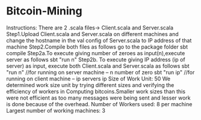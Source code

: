 # Bitcoin-Mining
Instructions:
There are 2 .scala files-> Client.scala and Server.scala
Step1.Upload Client.scala and Server.scala on different machines and change the hostname in the val config of Server.scala to IP address of that machine
Step2.Compile both files as follows go to the package folder
sbt compile
Step2a.To execute giving number of zeroes as input(n),execute server as follows
sbt "run n"
Step2b. To execute giving IP address (ip of server) as input, execute both Client.scala and Server.scala as follows
sbt "run n" //for running on server machine – n number of zero sbt "run ip" //for running on client machine – ip servers ip
Size of Work Unit: 50
We determined work size unit by trying different sizes and verifying the efficiency of workers in Computing bitcoins.Smaller work sizes than this were not efficient as too many messages were being sent and lesser work is done because of the overhead.
Number of Workers used: 8 per machine Largest number of working machines: 3
